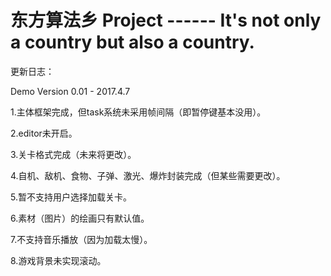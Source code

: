 # 东方算法乡 Project ------ It's not only a country but also a country.

更新日志：

Demo Version 0.01 - 2017.4.7

1.主体框架完成，但task系统未采用帧间隔（即暂停键基本没用）。

2.editor未开启。

3.关卡格式完成（未来将更改）。

4.自机、敌机、食物、子弹、激光、爆炸封装完成（但某些需要更改）。

5.暂不支持用户选择加载关卡。

6.素材（图片）的绘画只有默认值。

7.不支持音乐播放（因为加载太慢）。

8.游戏背景未实现滚动。
